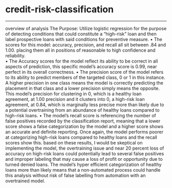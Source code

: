 # credit-risk-classification
----------------------------
overview of analysis 
The Purpose: Utilize logistic regression for the purpose of detecting conditions that could constitute a “high-risk” loan and then label prospective loans with said conditions for preventive measure.
•	The scores for this model: accuracy, precision, and recall all sit between .84 and 1.00. placing them all in positions of reasonable to high confidence and reliability. \
•	The Accuracy scores for the model reflect its ability to be correct in all aspects of prediction, this specific model’s accuracy score is 0.99, near perfect in its overall correctness. 
•	The precision score of the model refers to its ability to predict members of the targeted class, 0 or 1 in this instance. A higher precision in one class means the model is correctly predicting the placement in that class and a lower precision simply means the opposite. This model’s precision for clustering in 0, which is a healthy loan agreement, at 1.00 precision and it clusters into 0, a high-risk loan agreement, at 0.84, which is marginally less precise more than likely due to a potential overtraining from an abundance of healthy loans compared to high-risk loans.
•	The model’s recall score is referencing the number of false positives recorded by the classification report, meaning that a lower score shows a false categorization by the model and a higher score shows an accurate and definite reporting. Once again, the model performs poorer at categorizing high-risk loans compared to healthy loans and the recall scores show this. 
based on these results, I would be skeptical on implementing the model, the overtraining issue and near 20 percent loss of accuracy on high-risk loans could potentially lead to several false positives and improper labeling that may cause a loss of profit or opportunity due to turned denied loans. The model’s hyper efficient categorization of healthy loans more than likely means that a non-automated process could handle this analysis without risk of false labelling from automation with an overtrained model. 
  
